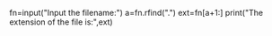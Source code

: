 fn=input("Input the filename:")
a=fn.rfind(".")
ext=fn[a+1:]
print("The extension of the file is:",ext)
